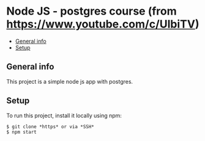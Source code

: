 # Node JS - postgres course (from https://www.youtube.com/c/UlbiTV)

* [General info](#general-info)
* [Setup](#setup)

## General info
This project is a simple node js app with postgres.

## Setup
To run this project, install it locally using npm:

```
$ git clone *https* or via *SSH*
$ npm start
